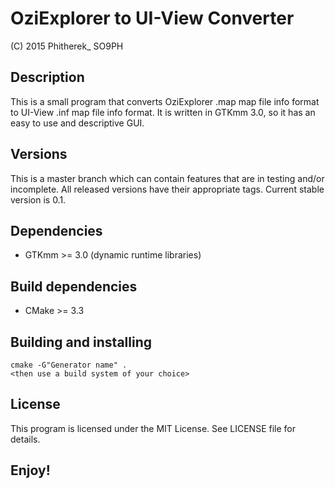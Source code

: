 # OziExplorer to UI-View Converter
(C) 2015 Phitherek_ SO9PH

## Description

This is a small program that converts OziExplorer .map map file info format to UI-View .inf map file info format. It is written in GTKmm 3.0, so it has an easy to use and descriptive GUI.

## Versions

This is a master branch which can contain features that are in testing and/or incomplete. All released versions have their appropriate tags. Current stable version is 0.1.

## Dependencies

* GTKmm >= 3.0 (dynamic runtime libraries)

## Build dependencies

* CMake >= 3.3

## Building and installing

```
cmake -G"Generator name" .
<then use a build system of your choice>
```

## License

This program is licensed under the MIT License. See LICENSE file for details.

## Enjoy!